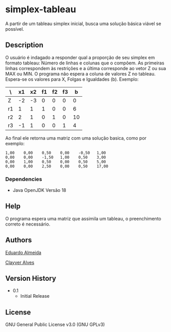 # simplex-tableau

A partir de um tableau simplex inicial, busca uma solução básica viável se possível.

## Description

O usuário é indagado a responder qual a proporção de seu simplex em formato tableau:
Número de linhas e colunas que o compõem.
As primeiras linhas correspondem às restrições e a última corresponde ao vetor Z ou sua MAX ou MIN. O programa não espera a coluna de valores Z no tableau. Espera-se os valores para X, Folgas e Igualdades (b).
Exemplo:

\ | x1 | x2 | f1 | f2 | f3 | b
 ------ |---|---| ------ | ------ | ------ | ------
 Z   | -2 | -3 | 0 | 0 | 0 | 0
 r1  |  1 |  1 | 1 | 0 | 0 | 6
 r2  |  2 |  1 | 0 | 1 | 0 | 10
 r3  | -1 |  1 | 0 | 0 | 1 | 4

Ao final ele retorna uma matriz com uma solução basica, como por exemplo:

````
1,00    0,00    0,50    0,00    -0,50   1,00
0,00    0,00    -1,50   1,00    0,50    3,00
0,00    1,00    0,50    0,00    0,50    5,00
0,00    0,00    2,50    0,00    0,50    17,00
````


### Dependencies

* Java OpenJDK Versão 18


## Help

O programa espera uma matriz que assimila um tableau, o preenchimento correto é necessário. 

## Authors

 [Eduardo Almeida](https://instagram.com/duu_almeida_)

 [Clayver Alves](https://www.instagram.com/clayveralves/)

## Version History

* 0.1
    * Initial Release

## License
GNU General Public License v3.0 (GNU GPLv3)

